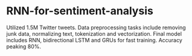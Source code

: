 # RNN-for-sentiment-analysis
Utilized 1.5M Twitter tweets.  Data preprocessing tasks include removing junk data, normalizing text, tokenization and vectorization.  Final model includes RNN, bidirectional LSTM and GRUs for fast training.  Accuracy peaking 80%.
